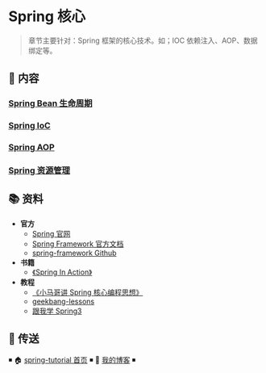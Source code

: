 # Spring 核心

> 章节主要针对：Spring 框架的核心技术。如；IOC 依赖注入、AOP、数据绑定等。

## 📖 内容

### [Spring Bean 生命周期](spring-bean.md)

### [Spring IoC](spring-ioc.md)

### [Spring AOP](spring-aop.md)

### [Spring 资源管理](Spring资源管理.md)

## 📚 资料

- **官方**
  - [Spring 官网](https://spring.io/)
  - [Spring Framework 官方文档](https://docs.spring.io/spring-framework/docs/current/spring-framework-reference/index.html)
  - [spring-framework Github](https://github.com/spring-projects/spring-framework)
- **书籍**
  - [《Spring In Action》](https://item.jd.com/12622829.html)
- **教程**
  - [《小马哥讲 Spring 核心编程思想》](https://time.geekbang.org/course/intro/265)
  - [geekbang-lessons](https://github.com/geektime-geekbang/geekbang-lessons)
  - [跟我学 Spring3](http://jinnianshilongnian.iteye.com/blog/1482071)

## 🚪 传送

◾ 🏠 [spring-tutorial 首页](https://dunwu.github.io/spring-tutorial/) ◾ 🎯 [我的博客](https://github.com/dunwu/blog) ◾
